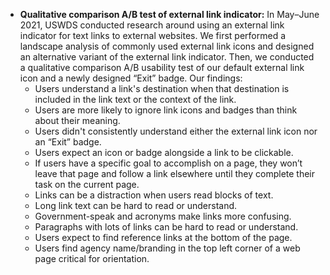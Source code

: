 - **Qualitative comparison A/B test of external link indicator:** In May–June 2021, USWDS conducted research around using an external link indicator for text links to external websites. We first performed a landscape analysis of commonly used external link icons and designed an alternative variant of the external link indicator. Then, we conducted a qualitative comparison A/B usability test of our default external link icon and a newly designed “Exit” badge. Our findings:
  - Users understand a link's destination when that destination is included in the link text or the context of the link.
  - Users are more likely to ignore link icons and badges than think about their meaning.
  - Users didn't consistently understand either the external link icon nor an “Exit” badge.
  - Users expect an icon or badge alongside a link to be clickable.
  - If users have a specific goal to accomplish on a page, they won’t leave that page and follow a link elsewhere until they complete their task on the current page.
  - Links can be a distraction when users read blocks of text.
  - Long link text can be hard to read or understand.
  - Government-speak and acronyms make links more confusing.
  - Paragraphs with lots of links can be hard to read or understand.
  - Users expect to find reference links at the bottom of the page.
  - Users find agency name/branding in the top left corner of a web page critical for orientation.
